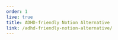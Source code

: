 ```yaml
---
order: 1
live: true
title: ADHD-friendly Notion Alternative
link: /adhd-friendly-notion-alternative/
---
```

